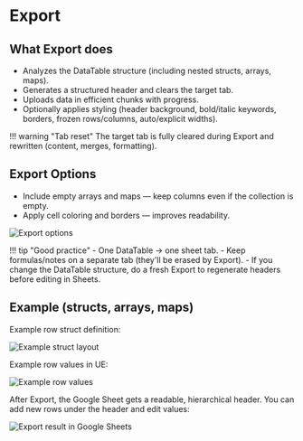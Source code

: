 # Export

## What Export does
- Analyzes the DataTable structure (including nested structs, arrays, maps).
- Generates a structured header and clears the target tab.
- Uploads data in efficient chunks with progress.
- Optionally applies styling (header background, bold/italic keywords, borders, frozen rows/columns, auto/explicit widths).

!!! warning "Tab reset"
    The target tab is fully cleared during Export and rewritten (content, merges, formatting).

## Export Options
- Include empty arrays and maps — keep columns even if the collection is empty.
- Apply cell coloring and borders — improves readability.

![Export options](./images/UeExportOptions.png)

!!! tip "Good practice"
    - One DataTable → one sheet tab.
    - Keep formulas/notes on a separate tab (they'll be erased by Export).
    - If you change the DataTable structure, do a fresh Export to regenerate headers before editing in Sheets.

## Example (structs, arrays, maps)

Example row struct definition:

![Example struct layout](./images/UeExampleStruct2.png)

Example row values in UE:

![Example row values](./images/UeExampleStruct.png)

After Export, the Google Sheet gets a readable, hierarchical header. You can add new rows under the header and edit values:

![Export result in Google Sheets](./images/GoogleExampleStruct.png)

